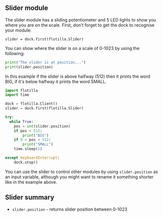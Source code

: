 ## Slider module

The slider module has a sliding potentiometer and 5 LED lights to show you where you are on the scale.
First, don't forget to get the dock to recognise your module:

`slider = dock.first(flotilla.Slider)`

You can show where the slider is on a scale of 0-1023 by using the following:

```python
print("The slider is at position...")
print(slider.position)
```

In this example if the slider is above halfway (512) then it prints the word BIG, if it's below halfway it prints the word SMALL.

```python
import flotilla
import time

dock = flotilla.Client()
slider = dock.first(flotilla.Slider)

try:
  while True:
	pos = int(slider.position)
	if pos > 512:
		print("BIG")
	if 0 < pos < 512:
		print("SMALL")
	time.sleep(1)

except KeyboardInterrupt:
	dock.stop()
```

You can use the slider to control other modules by using `slider.position` as an input variable, although you might want to rename it something shorter like in the example above.

## Slider summary

* `slider.position` - returns slider position between 0-1023



